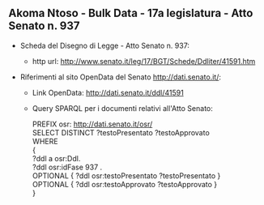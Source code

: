 ## Akoma Ntoso - Bulk Data - 17a legislatura - Atto Senato n. 937 ##

* Scheda del Disegno di Legge - Atto Senato n. 937:
	* http url: http://www.senato.it/leg/17/BGT/Schede/Ddliter/41591.htm

* Riferimenti al sito OpenData del Senato http://dati.senato.it/:
	* Link OpenData: http://dati.senato.it/ddl/41591
	* Query SPARQL per i documenti relativi all'Atto Senato:

        PREFIX osr: <http://dati.senato.it/osr/>  
		SELECT DISTINCT ?testoPresentato ?testoApprovato  
		WHERE  
		{  
		    ?ddl a osr:Ddl.  
		    ?ddl osr:idFase 937 .  
		    OPTIONAL { ?ddl osr:testoPresentato ?testoPresentato }  
		    OPTIONAL { ?ddl osr:testoApprovato ?testoApprovato }  
		}
		